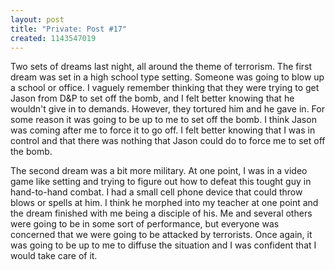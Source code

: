 ```yaml
--- 
layout: post
title: "Private: Post #17"
created: 1143547019
---
```

Two sets of dreams last night, all around the theme of terrorism. The first dream was set in a high school type setting. Someone was going to blow up a school or office. I vaguely remember thinking that they were trying to get Jason from D&P to set off the bomb, and I felt better knowing that he wouldn't give in to demands. However, they tortured him and he gave in. For some reason it was going to be up to me to set off the bomb. I think Jason was coming after me to force it to go off. I felt better knowing that I was in control and that there was nothing that Jason could do to force me to set off the bomb.

The second dream was a bit more military. At one point, I was in a video game like setting and trying to figure out how to defeat this tought guy in hand-to-hand combat. I had a small cell phone device that could throw blows or spells at him. I think he morphed into my teacher at one point and the dream finished with me being a disciple of his. Me and several others were going to be in some sort of performance, but everyone was concerned that we were going to be attacked by terrorists. Once again, it was going to be up to me to diffuse the situation and I was confident that I would take care of it.
